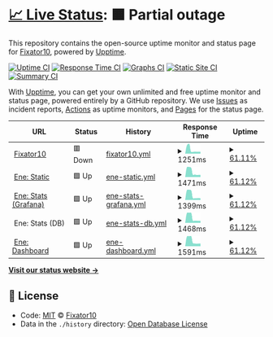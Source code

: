 # [📈 Live Status](https://status.fixator10.ru): <!--live status--> **🟧 Partial outage**

This repository contains the open-source uptime monitor and status page for [Fixator10](https://fixator10.ru), powered by [Upptime](https://github.com/upptime/upptime).

[![Uptime CI](https://github.com/koj-co/upptime/workflows/Uptime%20CI/badge.svg)](https://github.com/koj-co/upptime/actions?query=workflow%3A%22Uptime+CI%22)
[![Response Time CI](https://github.com/koj-co/upptime/workflows/Response%20Time%20CI/badge.svg)](https://github.com/koj-co/upptime/actions?query=workflow%3A%22Response+Time+CI%22)
[![Graphs CI](https://github.com/koj-co/upptime/workflows/Graphs%20CI/badge.svg)](https://github.com/koj-co/upptime/actions?query=workflow%3A%22Graphs+CI%22)
[![Static Site CI](https://github.com/koj-co/upptime/workflows/Static%20Site%20CI/badge.svg)](https://github.com/koj-co/upptime/actions?query=workflow%3A%22Static+Site+CI%22)
[![Summary CI](https://github.com/koj-co/upptime/workflows/Summary%20CI/badge.svg)](https://github.com/koj-co/upptime/actions?query=workflow%3A%22Summary+CI%22)

With [Upptime](https://upptime.js.org), you can get your own unlimited and free uptime monitor and status page, powered entirely by a GitHub repository. We use [Issues](https://github.com/fixator10/status/issues) as incident reports, [Actions](https://github.com/fixator10/status/actions) as uptime monitors, and [Pages](https://status.fixator10.ru) for the status page.

<!--start: status pages-->
<!-- This summary is generated by Upptime (https://github.com/upptime/upptime) -->
<!-- Do not edit this manually, your changes will be overwritten -->
<!-- prettier-ignore -->
| URL | Status | History | Response Time | Uptime |
| --- | ------ | ------- | ------------- | ------ |
| <img alt="" src="https://favicons.githubusercontent.com/fixator10.ru" height="13"> [Fixator10](https://fixator10.ru) | 🟥 Down | [fixator10.yml](https://github.com/fixator10/status/commits/master/history/fixator10.yml) | <details><summary><img alt="Response time graph" src="./graphs/fixator10/response-time-week.png" height="20"> 1251ms</summary><br><a href="https://status.fixator10.ru/history/fixator10"><img alt="Response time 2799" src="https://img.shields.io/endpoint?url=https%3A%2F%2Fraw.githubusercontent.com%2Ffixator10%2Fstatus%2Fmaster%2Fapi%2Ffixator10%2Fresponse-time.json"></a><br><a href="https://status.fixator10.ru/history/fixator10"><img alt="24-hour response time 608" src="https://img.shields.io/endpoint?url=https%3A%2F%2Fraw.githubusercontent.com%2Ffixator10%2Fstatus%2Fmaster%2Fapi%2Ffixator10%2Fresponse-time-day.json"></a><br><a href="https://status.fixator10.ru/history/fixator10"><img alt="7-day response time 1251" src="https://img.shields.io/endpoint?url=https%3A%2F%2Fraw.githubusercontent.com%2Ffixator10%2Fstatus%2Fmaster%2Fapi%2Ffixator10%2Fresponse-time-week.json"></a><br><a href="https://status.fixator10.ru/history/fixator10"><img alt="30-day response time 2799" src="https://img.shields.io/endpoint?url=https%3A%2F%2Fraw.githubusercontent.com%2Ffixator10%2Fstatus%2Fmaster%2Fapi%2Ffixator10%2Fresponse-time-month.json"></a><br><a href="https://status.fixator10.ru/history/fixator10"><img alt="1-year response time 2799" src="https://img.shields.io/endpoint?url=https%3A%2F%2Fraw.githubusercontent.com%2Ffixator10%2Fstatus%2Fmaster%2Fapi%2Ffixator10%2Fresponse-time-year.json"></a></details> | <details><summary><a href="https://status.fixator10.ru/history/fixator10">61.11%</a></summary><a href="https://status.fixator10.ru/history/fixator10"><img alt="All-time uptime 48.74%" src="https://img.shields.io/endpoint?url=https%3A%2F%2Fraw.githubusercontent.com%2Ffixator10%2Fstatus%2Fmaster%2Fapi%2Ffixator10%2Fuptime.json"></a><br><a href="https://status.fixator10.ru/history/fixator10"><img alt="24-hour uptime 99.96%" src="https://img.shields.io/endpoint?url=https%3A%2F%2Fraw.githubusercontent.com%2Ffixator10%2Fstatus%2Fmaster%2Fapi%2Ffixator10%2Fuptime-day.json"></a><br><a href="https://status.fixator10.ru/history/fixator10"><img alt="7-day uptime 61.11%" src="https://img.shields.io/endpoint?url=https%3A%2F%2Fraw.githubusercontent.com%2Ffixator10%2Fstatus%2Fmaster%2Fapi%2Ffixator10%2Fuptime-week.json"></a><br><a href="https://status.fixator10.ru/history/fixator10"><img alt="30-day uptime 48.74%" src="https://img.shields.io/endpoint?url=https%3A%2F%2Fraw.githubusercontent.com%2Ffixator10%2Fstatus%2Fmaster%2Fapi%2Ffixator10%2Fuptime-month.json"></a><br><a href="https://status.fixator10.ru/history/fixator10"><img alt="1-year uptime 48.74%" src="https://img.shields.io/endpoint?url=https%3A%2F%2Fraw.githubusercontent.com%2Ffixator10%2Fstatus%2Fmaster%2Fapi%2Ffixator10%2Fuptime-year.json"></a></details>
| <img alt="" src="https://favicons.githubusercontent.com/ene.fixator10.ru" height="13"> [Ene: Static](https://ene.fixator10.ru) | 🟩 Up | [ene-static.yml](https://github.com/fixator10/status/commits/master/history/ene-static.yml) | <details><summary><img alt="Response time graph" src="./graphs/ene-static/response-time-week.png" height="20"> 1471ms</summary><br><a href="https://status.fixator10.ru/history/ene-static"><img alt="Response time 1556" src="https://img.shields.io/endpoint?url=https%3A%2F%2Fraw.githubusercontent.com%2Ffixator10%2Fstatus%2Fmaster%2Fapi%2Fene-static%2Fresponse-time.json"></a><br><a href="https://status.fixator10.ru/history/ene-static"><img alt="24-hour response time 611" src="https://img.shields.io/endpoint?url=https%3A%2F%2Fraw.githubusercontent.com%2Ffixator10%2Fstatus%2Fmaster%2Fapi%2Fene-static%2Fresponse-time-day.json"></a><br><a href="https://status.fixator10.ru/history/ene-static"><img alt="7-day response time 1471" src="https://img.shields.io/endpoint?url=https%3A%2F%2Fraw.githubusercontent.com%2Ffixator10%2Fstatus%2Fmaster%2Fapi%2Fene-static%2Fresponse-time-week.json"></a><br><a href="https://status.fixator10.ru/history/ene-static"><img alt="30-day response time 1556" src="https://img.shields.io/endpoint?url=https%3A%2F%2Fraw.githubusercontent.com%2Ffixator10%2Fstatus%2Fmaster%2Fapi%2Fene-static%2Fresponse-time-month.json"></a><br><a href="https://status.fixator10.ru/history/ene-static"><img alt="1-year response time 1556" src="https://img.shields.io/endpoint?url=https%3A%2F%2Fraw.githubusercontent.com%2Ffixator10%2Fstatus%2Fmaster%2Fapi%2Fene-static%2Fresponse-time-year.json"></a></details> | <details><summary><a href="https://status.fixator10.ru/history/ene-static">61.12%</a></summary><a href="https://status.fixator10.ru/history/ene-static"><img alt="All-time uptime 56.16%" src="https://img.shields.io/endpoint?url=https%3A%2F%2Fraw.githubusercontent.com%2Ffixator10%2Fstatus%2Fmaster%2Fapi%2Fene-static%2Fuptime.json"></a><br><a href="https://status.fixator10.ru/history/ene-static"><img alt="24-hour uptime 100.00%" src="https://img.shields.io/endpoint?url=https%3A%2F%2Fraw.githubusercontent.com%2Ffixator10%2Fstatus%2Fmaster%2Fapi%2Fene-static%2Fuptime-day.json"></a><br><a href="https://status.fixator10.ru/history/ene-static"><img alt="7-day uptime 61.12%" src="https://img.shields.io/endpoint?url=https%3A%2F%2Fraw.githubusercontent.com%2Ffixator10%2Fstatus%2Fmaster%2Fapi%2Fene-static%2Fuptime-week.json"></a><br><a href="https://status.fixator10.ru/history/ene-static"><img alt="30-day uptime 56.16%" src="https://img.shields.io/endpoint?url=https%3A%2F%2Fraw.githubusercontent.com%2Ffixator10%2Fstatus%2Fmaster%2Fapi%2Fene-static%2Fuptime-month.json"></a><br><a href="https://status.fixator10.ru/history/ene-static"><img alt="1-year uptime 56.16%" src="https://img.shields.io/endpoint?url=https%3A%2F%2Fraw.githubusercontent.com%2Ffixator10%2Fstatus%2Fmaster%2Fapi%2Fene-static%2Fuptime-year.json"></a></details>
| <img alt="" src="https://favicons.githubusercontent.com/ene.fixator10.ru" height="13"> [Ene: Stats (Grafana)](https://ene.fixator10.ru/stats/api/health) | 🟩 Up | [ene-stats-grafana.yml](https://github.com/fixator10/status/commits/master/history/ene-stats-grafana.yml) | <details><summary><img alt="Response time graph" src="./graphs/ene-stats-grafana/response-time-week.png" height="20"> 1399ms</summary><br><a href="https://status.fixator10.ru/history/ene-stats-grafana"><img alt="Response time 1658" src="https://img.shields.io/endpoint?url=https%3A%2F%2Fraw.githubusercontent.com%2Ffixator10%2Fstatus%2Fmaster%2Fapi%2Fene-stats-grafana%2Fresponse-time.json"></a><br><a href="https://status.fixator10.ru/history/ene-stats-grafana"><img alt="24-hour response time 461" src="https://img.shields.io/endpoint?url=https%3A%2F%2Fraw.githubusercontent.com%2Ffixator10%2Fstatus%2Fmaster%2Fapi%2Fene-stats-grafana%2Fresponse-time-day.json"></a><br><a href="https://status.fixator10.ru/history/ene-stats-grafana"><img alt="7-day response time 1399" src="https://img.shields.io/endpoint?url=https%3A%2F%2Fraw.githubusercontent.com%2Ffixator10%2Fstatus%2Fmaster%2Fapi%2Fene-stats-grafana%2Fresponse-time-week.json"></a><br><a href="https://status.fixator10.ru/history/ene-stats-grafana"><img alt="30-day response time 1658" src="https://img.shields.io/endpoint?url=https%3A%2F%2Fraw.githubusercontent.com%2Ffixator10%2Fstatus%2Fmaster%2Fapi%2Fene-stats-grafana%2Fresponse-time-month.json"></a><br><a href="https://status.fixator10.ru/history/ene-stats-grafana"><img alt="1-year response time 1658" src="https://img.shields.io/endpoint?url=https%3A%2F%2Fraw.githubusercontent.com%2Ffixator10%2Fstatus%2Fmaster%2Fapi%2Fene-stats-grafana%2Fresponse-time-year.json"></a></details> | <details><summary><a href="https://status.fixator10.ru/history/ene-stats-grafana">61.12%</a></summary><a href="https://status.fixator10.ru/history/ene-stats-grafana"><img alt="All-time uptime 48.01%" src="https://img.shields.io/endpoint?url=https%3A%2F%2Fraw.githubusercontent.com%2Ffixator10%2Fstatus%2Fmaster%2Fapi%2Fene-stats-grafana%2Fuptime.json"></a><br><a href="https://status.fixator10.ru/history/ene-stats-grafana"><img alt="24-hour uptime 100.00%" src="https://img.shields.io/endpoint?url=https%3A%2F%2Fraw.githubusercontent.com%2Ffixator10%2Fstatus%2Fmaster%2Fapi%2Fene-stats-grafana%2Fuptime-day.json"></a><br><a href="https://status.fixator10.ru/history/ene-stats-grafana"><img alt="7-day uptime 61.12%" src="https://img.shields.io/endpoint?url=https%3A%2F%2Fraw.githubusercontent.com%2Ffixator10%2Fstatus%2Fmaster%2Fapi%2Fene-stats-grafana%2Fuptime-week.json"></a><br><a href="https://status.fixator10.ru/history/ene-stats-grafana"><img alt="30-day uptime 48.01%" src="https://img.shields.io/endpoint?url=https%3A%2F%2Fraw.githubusercontent.com%2Ffixator10%2Fstatus%2Fmaster%2Fapi%2Fene-stats-grafana%2Fuptime-month.json"></a><br><a href="https://status.fixator10.ru/history/ene-stats-grafana"><img alt="1-year uptime 48.01%" src="https://img.shields.io/endpoint?url=https%3A%2F%2Fraw.githubusercontent.com%2Ffixator10%2Fstatus%2Fmaster%2Fapi%2Fene-stats-grafana%2Fuptime-year.json"></a></details>
| <img alt="" src="https://favicons.githubusercontent.com/null" height="13"> Ene: Stats (DB) | 🟩 Up | [ene-stats-db.yml](https://github.com/fixator10/status/commits/master/history/ene-stats-db.yml) | <details><summary><img alt="Response time graph" src="./graphs/ene-stats-db/response-time-week.png" height="20"> 1468ms</summary><br><a href="https://status.fixator10.ru/history/ene-stats-db"><img alt="Response time 1479" src="https://img.shields.io/endpoint?url=https%3A%2F%2Fraw.githubusercontent.com%2Ffixator10%2Fstatus%2Fmaster%2Fapi%2Fene-stats-db%2Fresponse-time.json"></a><br><a href="https://status.fixator10.ru/history/ene-stats-db"><img alt="24-hour response time 558" src="https://img.shields.io/endpoint?url=https%3A%2F%2Fraw.githubusercontent.com%2Ffixator10%2Fstatus%2Fmaster%2Fapi%2Fene-stats-db%2Fresponse-time-day.json"></a><br><a href="https://status.fixator10.ru/history/ene-stats-db"><img alt="7-day response time 1468" src="https://img.shields.io/endpoint?url=https%3A%2F%2Fraw.githubusercontent.com%2Ffixator10%2Fstatus%2Fmaster%2Fapi%2Fene-stats-db%2Fresponse-time-week.json"></a><br><a href="https://status.fixator10.ru/history/ene-stats-db"><img alt="30-day response time 1479" src="https://img.shields.io/endpoint?url=https%3A%2F%2Fraw.githubusercontent.com%2Ffixator10%2Fstatus%2Fmaster%2Fapi%2Fene-stats-db%2Fresponse-time-month.json"></a><br><a href="https://status.fixator10.ru/history/ene-stats-db"><img alt="1-year response time 1479" src="https://img.shields.io/endpoint?url=https%3A%2F%2Fraw.githubusercontent.com%2Ffixator10%2Fstatus%2Fmaster%2Fapi%2Fene-stats-db%2Fresponse-time-year.json"></a></details> | <details><summary><a href="https://status.fixator10.ru/history/ene-stats-db">61.12%</a></summary><a href="https://status.fixator10.ru/history/ene-stats-db"><img alt="All-time uptime 52.09%" src="https://img.shields.io/endpoint?url=https%3A%2F%2Fraw.githubusercontent.com%2Ffixator10%2Fstatus%2Fmaster%2Fapi%2Fene-stats-db%2Fuptime.json"></a><br><a href="https://status.fixator10.ru/history/ene-stats-db"><img alt="24-hour uptime 100.00%" src="https://img.shields.io/endpoint?url=https%3A%2F%2Fraw.githubusercontent.com%2Ffixator10%2Fstatus%2Fmaster%2Fapi%2Fene-stats-db%2Fuptime-day.json"></a><br><a href="https://status.fixator10.ru/history/ene-stats-db"><img alt="7-day uptime 61.12%" src="https://img.shields.io/endpoint?url=https%3A%2F%2Fraw.githubusercontent.com%2Ffixator10%2Fstatus%2Fmaster%2Fapi%2Fene-stats-db%2Fuptime-week.json"></a><br><a href="https://status.fixator10.ru/history/ene-stats-db"><img alt="30-day uptime 52.09%" src="https://img.shields.io/endpoint?url=https%3A%2F%2Fraw.githubusercontent.com%2Ffixator10%2Fstatus%2Fmaster%2Fapi%2Fene-stats-db%2Fuptime-month.json"></a><br><a href="https://status.fixator10.ru/history/ene-stats-db"><img alt="1-year uptime 52.09%" src="https://img.shields.io/endpoint?url=https%3A%2F%2Fraw.githubusercontent.com%2Ffixator10%2Fstatus%2Fmaster%2Fapi%2Fene-stats-db%2Fuptime-year.json"></a></details>
| <img alt="" src="https://favicons.githubusercontent.com/enedash.fixator10.ru" height="13"> [Ene: Dashboard](https://enedash.fixator10.ru) | 🟩 Up | [ene-dashboard.yml](https://github.com/fixator10/status/commits/master/history/ene-dashboard.yml) | <details><summary><img alt="Response time graph" src="./graphs/ene-dashboard/response-time-week.png" height="20"> 1591ms</summary><br><a href="https://status.fixator10.ru/history/ene-dashboard"><img alt="Response time 1705" src="https://img.shields.io/endpoint?url=https%3A%2F%2Fraw.githubusercontent.com%2Ffixator10%2Fstatus%2Fmaster%2Fapi%2Fene-dashboard%2Fresponse-time.json"></a><br><a href="https://status.fixator10.ru/history/ene-dashboard"><img alt="24-hour response time 760" src="https://img.shields.io/endpoint?url=https%3A%2F%2Fraw.githubusercontent.com%2Ffixator10%2Fstatus%2Fmaster%2Fapi%2Fene-dashboard%2Fresponse-time-day.json"></a><br><a href="https://status.fixator10.ru/history/ene-dashboard"><img alt="7-day response time 1591" src="https://img.shields.io/endpoint?url=https%3A%2F%2Fraw.githubusercontent.com%2Ffixator10%2Fstatus%2Fmaster%2Fapi%2Fene-dashboard%2Fresponse-time-week.json"></a><br><a href="https://status.fixator10.ru/history/ene-dashboard"><img alt="30-day response time 1705" src="https://img.shields.io/endpoint?url=https%3A%2F%2Fraw.githubusercontent.com%2Ffixator10%2Fstatus%2Fmaster%2Fapi%2Fene-dashboard%2Fresponse-time-month.json"></a><br><a href="https://status.fixator10.ru/history/ene-dashboard"><img alt="1-year response time 1705" src="https://img.shields.io/endpoint?url=https%3A%2F%2Fraw.githubusercontent.com%2Ffixator10%2Fstatus%2Fmaster%2Fapi%2Fene-dashboard%2Fresponse-time-year.json"></a></details> | <details><summary><a href="https://status.fixator10.ru/history/ene-dashboard">61.12%</a></summary><a href="https://status.fixator10.ru/history/ene-dashboard"><img alt="All-time uptime 56.58%" src="https://img.shields.io/endpoint?url=https%3A%2F%2Fraw.githubusercontent.com%2Ffixator10%2Fstatus%2Fmaster%2Fapi%2Fene-dashboard%2Fuptime.json"></a><br><a href="https://status.fixator10.ru/history/ene-dashboard"><img alt="24-hour uptime 100.00%" src="https://img.shields.io/endpoint?url=https%3A%2F%2Fraw.githubusercontent.com%2Ffixator10%2Fstatus%2Fmaster%2Fapi%2Fene-dashboard%2Fuptime-day.json"></a><br><a href="https://status.fixator10.ru/history/ene-dashboard"><img alt="7-day uptime 61.12%" src="https://img.shields.io/endpoint?url=https%3A%2F%2Fraw.githubusercontent.com%2Ffixator10%2Fstatus%2Fmaster%2Fapi%2Fene-dashboard%2Fuptime-week.json"></a><br><a href="https://status.fixator10.ru/history/ene-dashboard"><img alt="30-day uptime 56.58%" src="https://img.shields.io/endpoint?url=https%3A%2F%2Fraw.githubusercontent.com%2Ffixator10%2Fstatus%2Fmaster%2Fapi%2Fene-dashboard%2Fuptime-month.json"></a><br><a href="https://status.fixator10.ru/history/ene-dashboard"><img alt="1-year uptime 56.58%" src="https://img.shields.io/endpoint?url=https%3A%2F%2Fraw.githubusercontent.com%2Ffixator10%2Fstatus%2Fmaster%2Fapi%2Fene-dashboard%2Fuptime-year.json"></a></details>

<!--end: status pages-->

[**Visit our status website →**](https://status.fixator10.ru)

## 📄 License

- Code: [MIT](./LICENSE) © [Fixator10](https://fixator10.ru)
- Data in the `./history` directory: [Open Database License](https://opendatacommons.org/licenses/odbl/1-0/)
